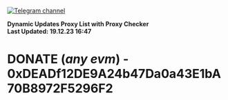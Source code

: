 [![Telegram channel](https://img.shields.io/endpoint?url=https://runkit.io/damiankrawczyk/telegram-badge/branches/master?url=https://t.me/n4z4v0d)](https://t.me/n4z4v0d) 

**Dynamic Updates Proxy List with Proxy Checker**  
**Last Updated: 19.12.23 16:47**

# DONATE (_any evm_) - 0xDEADf12DE9A24b47Da0a43E1bA70B8972F5296F2
